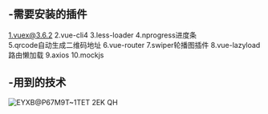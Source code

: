 ## -需要安装的插件
1.vuex@3.6.2   2.vue-cli4   3.less-loader   4.nprogress进度条   
5.qrcode自动生成二维码地址   6.vue-router   7.swiper轮播图插件   8.vue-lazyload路由懒加载   9.axios  10.mockjs

## -用到的技术
![EYXB@P67M9T~1TET 2EK QH](https://user-images.githubusercontent.com/65862458/180693062-4e75be70-7021-4bc4-bfa6-b7ce0ead0a6c.png)
